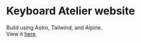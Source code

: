 # Keyboard Atelier website

Build using Astro, Tailwind, and Alpine.  
View it [here](https://kbatelier.org).  
